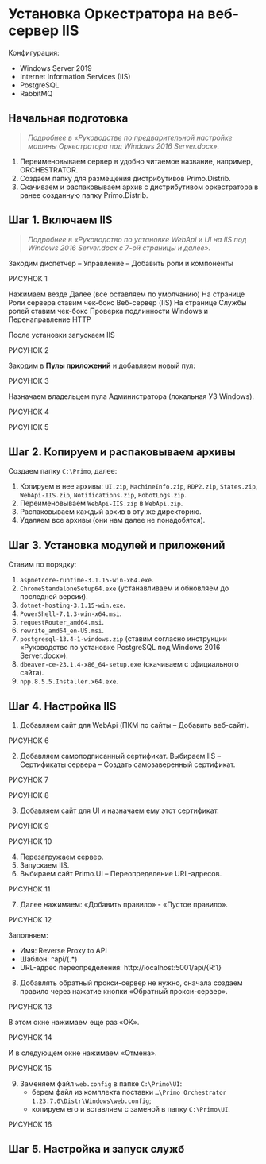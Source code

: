 # Установка Оркестратора на веб-сервер IIS

Конфигурация:
-	Windows Server 2019
-	Internet Information Services (IIS)
-	PostgreSQL
-	RabbitMQ


## Начальная подготовка 
> *Подробнее в «Руководстве по предварительной настройке машины Оркестратора под Windows 2016 Server.docx».*

1.	Переименовываем сервер в удобно читаемое название, например, ORCHESTRATOR.
2.	Создаем папку для размещения дистрибутивов Primo.Distrib.
3.	Скачиваем и распаковываем архив с дистрибутивом оркестратора в ранее созданную папку Primo.Distrib.

## Шаг 1. Включаем IIS 
> *Подробнее в «Руководство по установке WebApi и UI на IIS под Windows 2016 Server.docx с 7-ой страницы и далее».*

Заходим диспетчер – Управление – Добавить роли и компоненты

РИСУНОК 1

Нажимаем везде Далее (все оставляем по умолчанию)
На странице Роли сервера ставим чек-бокс Веб-сервер (IIS)
На странице Службы ролей ставим чек-бокс Проверка подлинности Windows и Перенаправление HTTP

После установки запускаем IIS

РИСУНОК 2

Заходим в **Пулы приложений** и добавляем новый пул:

РИСУНОК 3

Назначаем владельцем пула Администратора (локальная УЗ Windows). 

РИСУНОК 4

РИСУНОК 5


## Шаг 2. Копируем и распаковываем архивы

Создаем папку `C:\Primo`, далее:
1.	Копируем в нее архивы: `UI.zip`, `MachineInfo.zip`, `RDP2.zip`, `States.zip`, `WebApi-IIS.zip`, `Notifications.zip`, `RobotLogs.zip`.
2.	Переименовываем `WebApi-IIS.zip` в `WebApi.zip`.
3.	Распаковываем каждый архив в эту же директорию.
4.	Удаляем все архивы (они нам далее не понадобятся).

## Шаг 3. Установка модулей и приложений
Ставим по порядку:
1.	`aspnetcore-runtime-3.1.15-win-x64.exe`.
2.	`ChromeStandaloneSetup64.exe` (устанавливаем и обновляем до последней версии).
3.	`dotnet-hosting-3.1.15-win.exe`.
4.	`PowerShell-7.1.3-win-x64.msi`.
5.	`requestRouter_amd64.msi`.
6.	`rewrite_amd64_en-US.msi`.
7.	`postgresql-13.4-1-windows.zip` (ставим согласно инструкции «Руководство по установке PostgreSQL под Windows 2016 Server.docx»).
8.	`dbeaver-ce-23.1.4-x86_64-setup.exe` (скачиваем с официального сайта).
9.	`npp.8.5.5.Installer.x64.exe`.

## Шаг 4. Настройка IIS

1. Добавляем сайт для WebApi (ПКМ по сайты – Добавить веб-сайт).

РИСУНОК 6

2. Добавляем самоподписанный сертификат. Выбираем IIS – Сертификаты сервера – Создать самозаверенный сертификат.


РИСУНОК 7

РИСУНОК 8

3. Добавляем сайт для UI и назначаем ему этот сертификат.

РИСУНОК 9

РИСУНОК 10

4. Перезагружаем сервер.
5. Запускаем IIS.
6. Выбираем сайт Primo.UI – Переопределение URL-адресов.

РИСУНОК 11

7. Далее нажимаем: «Добавить правило» - «Пустое правило».

РИСУНОК 12

Заполняем:
* Имя: Reverse Proxy to API
* Шаблон: ^api/(.*)
* URL-адрес переопределения: http://localhost:5001/api/{R:1}

8. Добавлять обратный прокси-сервер не нужно, сначала создаем правило через нажатие кнопки «Обратный прокси-сервер».

РИСУНОК 13

В этом окне нажимаем еще раз «ОК».

РИСУНОК 14

И в следующем окне нажимаем «Отмена».

РИСУНОК 15

9. Заменяем файл `web.config` в папке `C:\Primo\UI`:
   * берем файл из комплекта поставки `…\Primo Orchestrator 1.23.7.0\Distr\Windows\web.config`;
   * копируем его и вставляем с заменой в папку `C:\Primo\UI`.

РИСУНОК 16

## Шаг 5. Настройка и запуск служб










